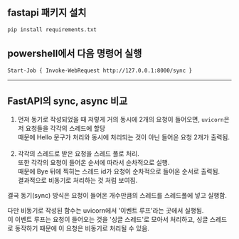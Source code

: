 ## fastapi 패키지 설치
```bash
pip install requirements.txt
```

## powershell에서 다음 명령어 실행
```bash
Start-Job { Invoke-WebRequest http://127.0.0.1:8000/sync }
```

<hr/>

## FastAPI의 sync, async 비교
1. 먼저 동기로 작성되었을 때 저렇게 거의 동시에 2개의 요청이 들어오면, `uvicorn`은 저 요청들을 각각의 
   스레드에 할당<br/>때문에 Hello 문구가 처리와 동시에 처리되는 것이 아닌 들어온 요청 2개가 출력됨.<br/><br/>
2. 각각의 스레드로 받은 요청을 스레드 풀로 처리. <br/>
   또한 각각의 요청이 들어온 순서에 따라서 순차적으로 실행.</br>
   때문에 Bye 뒤에 찍히는 스레드 id가 요청이 순차적으로 들어온 순서로 출력됨.<br/> 
   결과적으로 비동기로 처리하는 것 처럼 보여짐.

결국 동기(sync) 방식은 요청이 들어온 개수만큼의 스레드를 스레드풀에 넣고 실행함.


다만 비동기로 작성된 함수는 uvicorn에서 '이벤트 루프'라는 곳에서 실행됨.<br/>
이 이벤트 루프는 요청이 들어오는 것을 '싱글 스레드'로 모아서 처리하고, 싱글 스레드로 동작하기 때문에 이 요청은 비동기로 처리될 수 있음.